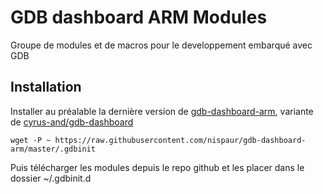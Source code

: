 GDB dashboard ARM Modules
=============

Groupe de modules et de macros pour le developpement embarqué avec GDB

Installation
------------

Installer au préalable la dernière version de [gdb-dashboard-arm](https://github.com/nispaur/gdb-dashboard-arm), variante de [cyrus-and/gdb-dashboard](https://github.com/cyrus-and/gdb-dashboard)

    wget -P ~ https://raw.githubusercontent.com/nispaur/gdb-dashboard-arm/master/.gdbinit

Puis télécharger les modules depuis le repo github et les placer dans le dossier ~/.gdbinit.d

